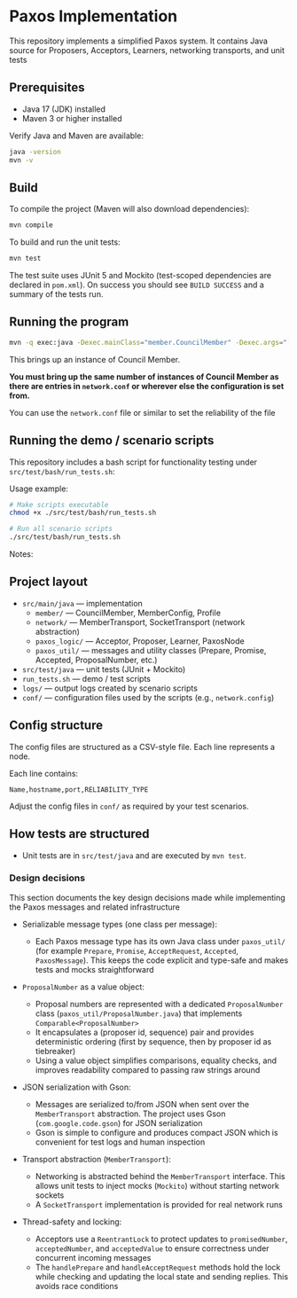 # Paxos Implementation

This repository implements a simplified Paxos system. It contains Java source for Proposers, Acceptors, Learners, networking transports, and unit tests

## Prerequisites

- Java 17 (JDK) installed
- Maven 3 or higher installed

Verify Java and Maven are available:

```bash
java -version
mvn -v
```

## Build
To compile the project (Maven will also download dependencies):

```bash
mvn compile
```

To build and run the unit tests:

```bash
mvn test
```

The test suite uses JUnit 5 and Mockito (test-scoped dependencies are declared in `pom.xml`). On success you should see `BUILD SUCCESS` and a summary of the tests run.

## Running the program
```bash
mvn -q exec:java -Dexec.mainClass="member.CouncilMember" -Dexec.args="[Name]"
```
This brings up an instance of Council Member.

**You must bring up the same number of instances of Council Member as there are entries in `network.conf` or wherever else the configuration is set from.**

You can use the `network.conf` file or similar to set the reliability of the file

## Running the demo / scenario scripts

This repository includes a bash script for functionality testing under `src/test/bash/run_tests.sh`:

Usage example:

```bash
# Make scripts executable
chmod +x ./src/test/bash/run_tests.sh

# Run all scenario scripts
./src/test/bash/run_tests.sh
```

Notes:

## Project layout

- `src/main/java` — implementation
  - `member/` — CouncilMember, MemberConfig, Profile
  - `network/` — MemberTransport, SocketTransport (network abstraction)
  - `paxos_logic/` — Acceptor, Proposer, Learner, PaxosNode
  - `paxos_util/` — messages and utility classes (Prepare, Promise, Accepted, ProposalNumber, etc.)
- `src/test/java` — unit tests (JUnit + Mockito)
- `run_tests.sh` — demo / test scripts
- `logs/` — output logs created by scenario scripts
- `conf/` — configuration files used by the scripts (e.g., `network.config`)

## Config structure
The config files are structured as a CSV-style file. Each line represents a node.

Each line contains:
```
Name,hostname,port,RELIABILITY_TYPE
```

Adjust the config files in `conf/` as required by your test scenarios.

## How tests are structured

- Unit tests are in `src/test/java` and are executed by `mvn test`.

### Design decisions

This section documents the key design decisions made while implementing the Paxos messages and related infrastructure

- Serializable message types (one class per message):
  - Each Paxos message type has its own Java class under `paxos_util/` (for example `Prepare`, `Promise`, `AcceptRequest`, `Accepted`, `PaxosMessage`). This keeps the code explicit and type-safe and makes tests and mocks straightforward

- `ProposalNumber` as a value object:
  - Proposal numbers are represented with a dedicated `ProposalNumber` class (`paxos_util/ProposalNumber.java`) that implements `Comparable<ProposalNumber>`
  - It encapsulates a (proposer id, sequence) pair and provides deterministic ordering (first by sequence, then by proposer id as tiebreaker)
  - Using a value object simplifies comparisons, equality checks, and improves readability compared to passing raw strings around

- JSON serialization with Gson:
  - Messages are serialized to/from JSON when sent over the `MemberTransport` abstraction. The project uses Gson (`com.google.code.gson`) for JSON serialization
  - Gson is simple to configure and produces compact JSON which is convenient for test logs and human inspection

- Transport abstraction (`MemberTransport`):
  - Networking is abstracted behind the `MemberTransport` interface. This allows unit tests to inject mocks (`Mockito`) without starting network sockets
  - A `SocketTransport` implementation is provided for real network runs

- Thread-safety and locking:
  - Acceptors use a `ReentrantLock` to protect updates to `promisedNumber`, `acceptedNumber`, and `acceptedValue` to ensure correctness under concurrent incoming messages
  - The `handlePrepare` and `handleAcceptRequest` methods hold the lock while checking and updating the local state and sending replies. This avoids race conditions